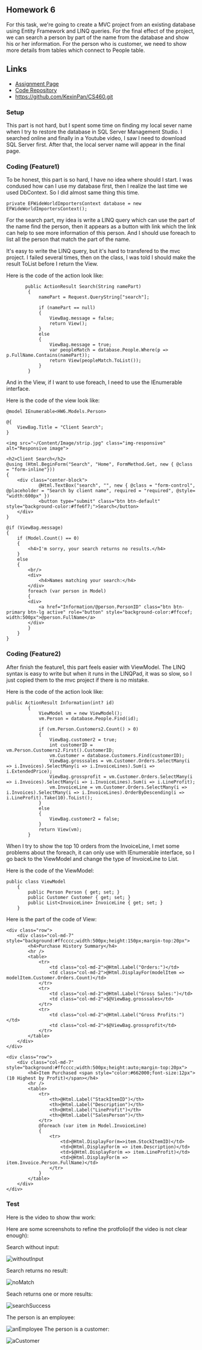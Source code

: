 ## Homework 6

For this task, we're going to create a MVC project from an existing database using Entity Framework and LINQ queries. For the final effect of the project, we can search a person by part of the name from the database and show his or her information. For the person who is customer, we need to show more details from tables which connect to People table.

## Links

* [Assignment Page](http://www.wou.edu/~morses/classes/cs46x/assignments/HW6_1819.html)
* [Code Repository](https://github.com/KexinPan/CS460/tree/master/HW6)
* https://github.com/KexinPan/CS460.git

### Setup

This part is not hard, but I spent some time on finding my local sever name when I try to restore the database in SQL Server Management Studio. I searched online and finally in a Youtube video, I saw I need to download SQL Server first. After that, the local server name will appear in the final page.

### Coding (Feature1)

To be honest, this part is so hard, I have no idea where should I start. I was condused how can I use my database first, then I realize the last time we used DbContext. So I did almost same thing this time.

```
private EFWideWorldImportersContext database = new EFWideWorldImportersContext();
```
For the search part, my idea is write a LINQ query which can use the part of the name find the person, then it appears as a button with link which the link can help to see more information of this person. And I should use foreach to list all the person that match the part of the name.

It's easy to write the LINQ query, but it's hard to transfered to the mvc project. I failed several times, then on the class, I was told I should make the result ToList before I return the View. 

Here is the code of the action look like:
```
       public ActionResult Search(String namePart)
        {
            namePart = Request.QueryString["search"];

            if (namePart == null)
            {
                ViewBag.message = false;
                return View();
            }
            else
            {
                ViewBag.message = true;
                var peopleMatch = database.People.Where(p => p.FullName.Contains(namePart));
                return View(peopleMatch.ToList());
            }
        }
```
And in the View, if I want to use foreach, I need to use the IEnumerable interface.

Here is the code of the view look like:

```
@model IEnumerable<HW6.Models.Person>

@{
    ViewBag.Title = "Client Search";
}

<img src="~/Content/Image/strip.jpg" class="img-responsive" alt="Responsive image">

<h2>Client Search</h2>
@using (Html.BeginForm("Search", "Home", FormMethod.Get, new { @class = "form-inline"}))
{
    <div class="center-block">
            @Html.TextBox("search", "", new { @class = "form-control", @placeholder = "Search by client name", required = "required", @style= "width:600px" })
            <button type="submit" class="btn btn-default" style="background-color:#ffe6f7;">Search</button>     
    </div>
}

@if (ViewBag.message)
{
    if (Model.Count() == 0)
    {
        <h4>I'm sorry, your search returns no results.</h4>
    }
    else
    {
        <br/>
        <div>
            <h4>Names matching your search:</h4>
        </div>
        foreach (var person in Model)
        {
        <div>
            <a href="Information/@person.PersonID" class="btn btn-primary btn-lg active" role="button" style="background-color:#ffccef; width:500px">@person.FullName</a>
        </div>
        }
    }
}
```

### Coding (Feature2)

After finish the feature1, this part feels easier with ViewModel. The LINQ syntax is easy to write but when it runs in the LINQPad, it was so slow, so I just copied them to the mvc project if there is no mistake.

Here is the code of the action look like:

```
public ActionResult Information(int? id)
        {
            ViewModel vm = new ViewModel();
            vm.Person = database.People.Find(id);

            if (vm.Person.Customers2.Count() > 0)
            {
                ViewBag.customer2 = true;
                int customerID = vm.Person.Customers2.First().CustomerID;
                vm.Customer = database.Customers.Find(customerID);
                ViewBag.grosssales = vm.Customer.Orders.SelectMany(i => i.Invoices).SelectMany(i => i.InvoiceLines).Sum(i => i.ExtendedPrice);
                ViewBag.grossprofit = vm.Customer.Orders.SelectMany(i => i.Invoices).SelectMany(i => i.InvoiceLines).Sum(i => i.LineProfit);
                vm.InvoiceLine = vm.Customer.Orders.SelectMany(i => i.Invoices).SelectMany(i => i.InvoiceLines).OrderByDescending(i => i.LineProfit).Take(10).ToList();
            }
            else
            {
                ViewBag.customer2 = false;
            }
            return View(vm);
        }
```
When I try to show the top 10 orders from the InvoiceLine, I met some problems about the foreach, it can only use with IEnumerable interface, so I go back to the ViewModel and change the type of InvoiceLine to List.

Here is the code of the ViewModel:

```
public class ViewModel
    {
        public Person Person { get; set; }
        public Customer Customer { get; set; }
        public List<InvoiceLine> InvoiceLine { get; set; }
    }
```

Here is the part of the code of View:

```
<div class="row">
    <div class="col-md-7" style="background:#ffcccc;width:500px;height:150px;margin-top:20px">
        <h4>Purchase History Summary</h4>
        <hr />
        <table>
            <tr>
                <td class="col-md-2">@Html.Label("Orders:")</td>
                <td class="col-md-2">@Html.DisplayFor(modelItem => modelItem.Customer.Orders.Count)</td>
            </tr>
            <tr>
                <td class="col-md-2">@Html.Label("Gross Sales:")</td>
                <td class="col-md-2">$@ViewBag.grosssales</td>
            </tr>
            <tr>
                <td class="col-md-2">@Html.Label("Gross Profits:")</td>
                <td class="col-md-2">$@ViewBag.grossprofit</td>
            </tr>
        </table>
    </div>
</div>

<div class="row">
    <div class="col-md-7" style="background:#ffcccc;width:500px;height:auto;margin-top:20px">
        <h4>Item Purchased <span style="color:#662000;font-size:12px">(10 Highest by Profit)</span></h4>
        <hr />
        <table>
            <tr>
                <th>@Html.Label("StackItemID")</th>
                <th>@Html.Label("Description")</th>
                <th>@Html.Label("LineProfit")</th>
                <th>@Html.Label("SalesPerson")</th>
            </tr>
            @foreach (var item in Model.InvoiceLine)
            {
                <tr>
                    <td>@Html.DisplayFor(m=>item.StockItemID)</td>
                    <td>@Html.DisplayFor(m => item.Description)</td>
                    <td>$@Html.DisplayFor(m => item.LineProfit)</td>
                    <td>@Html.DisplayFor(m => item.Invoice.Person.FullName)</td>
                </tr>
            }
        </table>
    </div>
</div>
```

### Test

Here is the video to show thw work:


Here are some screenshots to refine the protfolio(if the video is not clear enough):

Search without input:

![withoutInput](withoutInput.jpg)

Search returns no result:

![noMatch](noMatch.jpg)

Seach returns one or more results:

![searchSuccess](searchSuccess.jpg)

The person is an employee:

![anEmployee](anEmployee.jpg)
The person is a customer:

![aCustomer](aCustomer.jpg)
